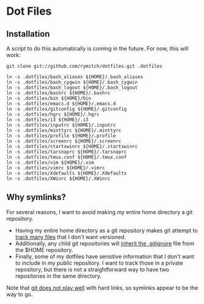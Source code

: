 # Dot Files

## Installation

A script to do this automatically is coming in the future.
For now, this will work:

    git clone git://github.com/rymitch/dotfiles.git .dotfiles

    ln -s .dotfiles/bash_aliases ${HOME}/.bash_aliases
    ln -s .dotfiles/bash_cygwin ${HOME}/.bash_cygwin
    ln -s .dotfiles/bash_logout ${HOME}/.bash_logout
    ln -s .dotfiles/bashrc ${HOME}/.bashrc
    ln -s .dotfiles/bin ${HOME}/bin
    ln -s .dotfiles/emacs.d ${HOME}/.emacs.d
    ln -s .dotfiles/gitconfig ${HOME}/.gitconfig
    ln -s .dotfiles/hgrc ${HOME}/.hgrc
    ln -s .dotfiles/i3 ${HOME}/.i3
    ln -s .dotfiles/inputrc ${HOME}/.inputrc
    ln -s .dotfiles/minttyrc ${HOME}/.minttyrc
    ln -s .dotfiles/profile ${HOME}/.profile
    ln -s .dotfiles/screenrc ${HOME}/.screenrc
    ln -s .dotfiles/startxwinrc ${HOME}/.startxwinrc
    ln -s .dotfiles/tarsnaprc ${HOME}/.tarsnaprc
    ln -s .dotfiles/tmux.conf ${HOME}/.tmux.conf
    ln -s .dotfiles/vim ${HOME}/.vim
    ln -s .dotfiles/vimrc ${HOME}/.vimrc
    ln -s .dotfiles/Xdefaults ${HOME}/.Xdefaults
    ln -s .dotfiles/XWinrc ${HOME}/.XWinrc

## Why symlinks?

For several reasons, I want to avoid making my entire home
directory a git repository.

* Having my entire home directory as a git repository makes
  git attempt to [track many files](http://www.charlietanksley.net/philtex/dotfiles-and-git/)
  that I don't want versioned.
* Additionally, any child git repositories will
  [inherit the .gitignore](http://www.charlietanksley.net/philtex/dotfiles-and-git-take-2/)
  file from the $HOME repository.
* Finally, some of my dotfiles have sensitive information
  that I don't want to include in my public repository. I
  want to track those in a private repository, but there is
  not a straightforward way to have two repositories in the
  same directory.

Note that [git does not play well](http://stackoverflow.com/questions/3729278/git-and-hard-links)
with hard links, so symlinks appear to be the way to go.
